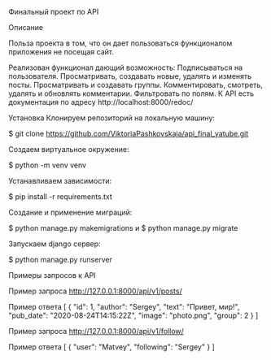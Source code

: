 Финальный проект по API

Описание

Польза проекта в том, что он дает пользоваться функционалом приложения не посещая сайт.

Реализован функционал дающий возможность:
Подписываться на пользователя.
Просматривать, создавать новые, удалять и изменять посты.
Просматривать и создавать группы.
Комментировать, смотреть, удалять и обновлять комментарии.
Фильтровать по полям.
К API есть документация по адресу http://localhost:8000/redoc/

Установка
Клонируем репозиторий на локальную машину:

$ git clone https://github.com/ViktoriaPashkovskaja/api_final_yatube.git

Создаем виртуальное окружение:

$ python -m venv venv

Устанавливаем зависимости:

$ pip install -r requirements.txt

Создание и применение миграций:

$ python manage.py makemigrations и $ python manage.py migrate

Запускаем django сервер:

$ python manage.py runserver


Примеры запросов к API

Пример запроса
http://127.0.0.1:8000/api/v1/posts/

Пример ответа
[
    {
        "id": 1,
        "author": "Sergey",
        "text": "Привет, мир!",
        "pub_date": "2020-08-24T14:15:22Z",
        "image": "photo.png",
        "group": 2
    }
]

Пример запроса
http://127.0.0.1:8000/api/v1/follow/

Пример ответа
[
    {
        "user": "Matvey",
        "following": "Sergey"
    }
]
